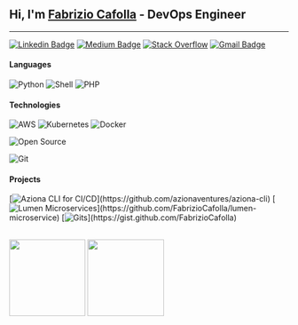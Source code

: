 ## Hi, I'm <a href="https://www.linkedin.com/in/fabrizio-cafolla/">Fabrizio Cafolla</a> - DevOps Engineer

---

[![Linkedin Badge](https://img.shields.io/badge/-LinkedIn-0e76a8?style=flat-square&logo=Linkedin&logoColor=white)](https://www.linkedin.com/in/fabrizio-cafolla)
[![Medium Badge](https://img.shields.io/badge/-Medium-000?style=flat-square&logo=Medium&logoColor=white)](https://fabrizio-cafolla.medium.com/)
[![Stack Overflow](https://img.shields.io/badge/-Gmail-fff?style=flat-square&logo=Stackoverflow)](https://stackoverflow.com/users/17202399/fabrizio-cafolla)
[![Gmail Badge](https://img.shields.io/badge/-Gmail-c14438?style=flat-square&logo=Gmail&logoColor=white&link=mailto:developer@fabriziocafolla.com)](mailto:developer@fabriziocafolla)


#### Languages

![Python](https://img.shields.io/badge/-Python-fff?&logo=python)
![Shell](https://img.shields.io/badge/-Shell-fff?&logo=shell&logoColor=007ACC)
![PHP](https://img.shields.io/badge/-PHP-fff?&logo=PHP)

#### Technologies

![AWS](https://img.shields.io/badge/-AWS-fff?&logo=Amazon-AWS&logoColor=232F3E)
![Kubernetes](https://img.shields.io/badge/-Kubernetes-fff?&logo=Kubernetes)
![Docker](https://img.shields.io/badge/-Docker-fff?&logo=Docker)

![Open Source](https://img.shields.io/badge/-Open%20Source-fff?style=flat&logo=open-source-Initiative)

![Git](https://img.shields.io/badge/-Git-fff?style=flat&logo=git)


#### Projects

[![Aziona CLI for CI/CD](https://img.shields.io/badge/-🔑%20Aziona%20CLI%20for%20CI/CD-fff?)](https://github.com/azionaventures/aziona-cli)
[![Lumen Microservices](https://img.shields.io/badge/-🗂️%20Lumen%20Microservices-fff?)](https://github.com/FabrizioCafolla/lumen-microservice)
[![Gits](https://img.shields.io/badge/-📝%20Gits-fff?)](https://gist.github.com/FabrizioCafolla)

<br><img height="137.3px" src="https://github-readme-stats.vercel.app/api?username=FabrizioCafolla&hide_title=true&hide_border=true&show_icons=true&include_all_commits=true&count_private=true&line_height=21&text_color=000&icon_color=000&theme=graywhite" />
<img height="137.3px" src="https://github-readme-stats.vercel.app/api/top-langs/?username=FabrizioCafolla&hide=html&hide_title=true&hide_border=true&layout=compact&langs_count=7&exclude_repo=comp426&text_color=000&icon_color=ffftheme=graywhite" />
